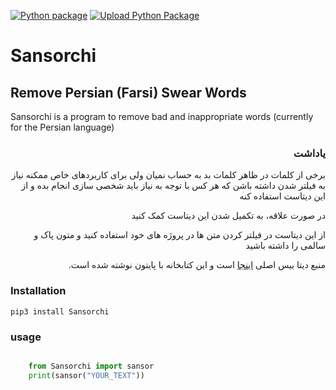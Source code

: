 [![Python package](https://github.com/KomeilParseh/Sansorchi/actions/workflows/python-package.yml/badge.svg)](https://github.com/KomeilParseh/Sansorchi/actions/workflows/python-package.yml)
[![Upload Python Package](https://github.com/KomeilParseh/Sansorchi/actions/workflows/python-publish.yml/badge.svg)](https://pypi.org/project/Sansorchi/)

# Sansorchi

## Remove Persian (Farsi) Swear Words

Sansorchi is a program to remove bad and inappropriate words (currently for the Persian language)

<div dir="rtl">

### یاداشت

برخی از کلمات در ظاهر کلمات بد به حساب نمیان ولی برای کاربردهای خاص ممکنه نیاز به فیلتر شدن داشته باشن که هر کس با توجه به نیاز باید شخصی سازی انجام بده و از این دیتاست استفاده کنه

در صورت علاقه، به تکمیل شدن این دیتاست کمک کنید

از این دیتاست در فیلتر کردن متن ها در پروژه های خود استفاده کنید و متون پاک و سالمی را داشته باشید

منبع دیتا بیس اصلی [اینجا](https://github.com/amirshnll/Persian-Swear-Words) است و این کتابخانه با پایتون نوشته شده است.

</div>

### Installation

`pip3 install Sansorchi`

### usage

```python

    from Sansorchi import sansor
    print(sansor("YOUR_TEXT"))

```
